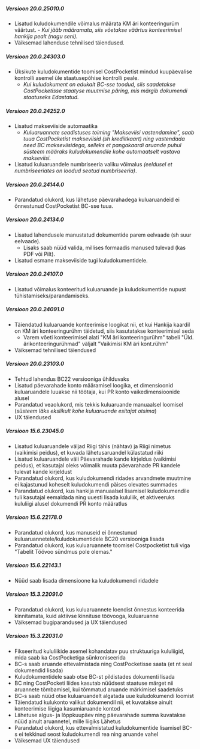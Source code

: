 ---
---
##### Versioon 20.0.25010.0
- Lisatud kuludokumendile võimalus määrata KM äri konteeringurüm väärtust.
  _- Kui jääb määramata, siis võetakse väärtus konteerimisel hankija pealt (nagu seni)._
- Väiksemad lahenduse tehnilised täiendused.  

##### Versioon 20.0.24303.0
- Üksikute kuludokumentide toomisel CostPocketist mindud kuupäevalise kontrolli asemel üle staatusepõhise kontrolli peale.
  - _Kui kuludokument on edukalt BC-sse toodud, siis saadetakse CostPocketisse staatyse muutmise päring, mis märgib dokumendi staatuseks Edastatud._  

##### Versioon 20.0.24252.0
- Lisatud makseviiside automaatika
  - _Kuluaruannete seadistuses toiming "Makseviisi vastendamine", saab tuua CostPocketist makseviisid (sh krediitkaart) ning vastendada need BC makseviisidega, selleks et pangakaardi aruande puhul süsteem määraks kuludokumendile kohe automaatselt vastava makseviisi._
- Lisatud kuluaruandele numbriseeria valiku võimalus _(eeldusel et numbriseeriates on loodud seotud numbriseeria)_.  

##### Versioon 20.0.24144.0
- Parandatud olukord, kus lähetuse päevarahadega kuluaruandeid ei õnnestunud CostPocketist BC-sse tuua.  

##### Versioon 20.0.24134.0
- Lisatud lahendusele manustatud dokumentide parem eelvaade (sh suur eelvaade).
  - Lisaks saab nüüd valida, millises formaadis manused tulevad (kas PDF või Pilt).
- Lisatud esmane makseviiside tugi kuludokumentidele.  

##### Versioon 20.0.24107.0
- Lisatud võimalus konteeritud kuluaruande ja kuludokumentide nupust tühistamiseks/parandamiseks.  

##### Versioon 20.0.24091.0
- Täiendatud kuluaruande konteerimise loogikat nii, et kui Hankija kaardil on KM äri konteeringurühm täidetud, siis kasutatakse konteerimisel seda
  - Varem võeti konteerimisel alati "KM äri konteeringurühm" tabeli "Üld. ärikonteeringurühmad" väljalt "Vaikimisi KM äri kont.rühm"
- Väiksemad tehnilised täiendused  

##### Versioon 20.0.23103.0
- Tehtud lahendus BC22 versiooniga ühilduvaks
- Lisatud päevarahade konto määramisel loogika, et dimensioonid kuluaruandele luuakse nii töötaja, kui PR konto vaikedimensioonide alusel
- Parandatud veaolukord, mis tekkis kuluaruande manuaalsel loomisel (_süsteem läks ekslikult kohe kuluaruande esitajat otsima_)
- UX täiendused  

##### Versioon 15.6.23045.0
- Lisatud kuluaruandele väljad Riigi tähis (nähtav) ja Riigi nimetus (vaikimisi peidus), et kuvada lähetusaruandel külastatud riiki
- Lisatud kuluaruandele väli Päevarahade kande kirjeldus (vaikimisi peidus), et kasutajal oleks võimalik muuta päevarahade PR kandele tulevat kande kirjeldust
- Parandatud olukord, kus kuludokumendi ridades arvandmete muutmine ei kajastunud koheselt kuludokumendi päises olevates summades
- Parandatud olukord, kus hankija manuaalsel lisamisel kuludokumendile tuli kasutajal eemaldada ning uuesti lisada kululiik, et aktiveeruks kululiigi alusel dokumendi PR konto määratlus  

##### Versioon 15.6.22178.0
- Parandatud olukord, kus manuseid ei õnnestunud kuluaruannetele/kuludokumentidele BC20 versiooniga lisada
- Parandatud olukord, kus kuluaruannete toomisel Costpocketist tuli viga "Tabelit Töövoo sündmus pole olemas."

##### Versioon 15.6.22143.1
- Nüüd saab lisada dimensioone ka kuludokumendi ridadele

##### Versioon 15.3.22091.0
- Parandatud olukord, kus kuluaruannete loendist õnnestus konteerida kinnitamata, kuid aktiivse kinnituse töövooga, kuluaruanne
- Väiksemad bugiparandused ja UX täiendused

##### Versioon 15.3.22031.0
- Fikseeritud kululiikide asemel kohandatav puu struktuuriga kululiigid, mida saab ka CostPocketiga sünkroniseerida
- BC-s saab aruande ettevalmistada ning CostPocketisse saata (et nt seal dokumendid lisada)
- Kuludokumentidele saab otse BC-st pildistades dokumenti lisada
- BC ning CostPocketi liides kasutab nüüdsest staatuse märget nii aruannete tõmbamisel, kui tõmmatud aruande märkimisel saadetuks
- BC-s saab nüüd otse kuluaruandelt algatada uue kuludokumendi loomist
- Täiendatud kulukonto valikut dokumendil nii, et kuvatakse ainult konteerimise liigiga kasumiaruande kontod
- Lähetuse algus- ja lõppkuupäev ning päevarahade summa kuvatakse nüüd ainult aruannetel, mille liigiks Lähetus 
- Parandatud olukord, kus ettevalmistatud kuludokumentide lisamisel BC-s ei tekkinud seost kuludokumendi rea ning aruande vahel
- Väiksemad UX täiendused
